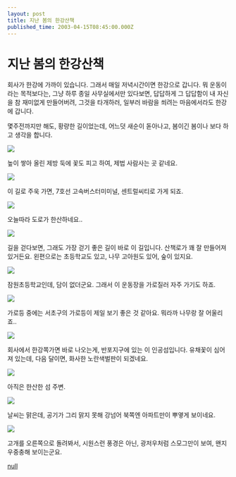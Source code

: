 ```yaml
---
layout: post
title: 지난 봄의 한강산책
published_time: 2003-04-15T08:45:00.000Z
---
```


# 지난 봄의 한강산책


회사가 한강에 가까이 있습니다. 그래서 매일 저녁시간이면 한강으로 갑니다. 뭐 운동이라는 목적보다는, 그냥 하루 종일 사무실에서만 있다보면, 답답하게 그 답답함이 내 자신을 참 재미없게 만들어버려, 그것을 타개하러, 일부러 바람을 쐬려는 마음에서라도 한강에 갑니다.

몇주전까지만 해도, 황량한 길이었는데, 어느덧 새순이 돋아나고, 봄이긴 봄이나 보다 하고 생각을 합니다.

![](../pds/200902/04/80/a0109780_498979603832d.jpg)

높이 쌓아 올린 제방 둑에 꽃도 피고 하여, 제법 사람사는 곳 같네요.

![](../pds/200902/04/80/a0109780_498979604b5d9.jpg)

이 길로 주욱 가면, 7호선 고속버스터미미널, 센트럴씨티로 가게 되죠.

![](../pds/200902/04/80/a0109780_498979605e044.jpg)

오늘따라 도로가 한산하네요..

![](../pds/200902/04/80/a0109780_498979606df4c.jpg)

길을 걷다보면, 그래도 가장 걷기 좋은 길이 바로 이 길입니다. 산책로가 꽤 잘 만들어져 있거든요. 왼편으로는 초등학교도 있고, 나무 고아원도 있어, 숲이 있지요.

![](../pds/200902/04/80/a0109780_498979607d29c.jpg)

잠원초등학교인데, 담이 없더군요. 그래서 이 운동장을 가로질러 자주 가기도 하죠.

![](../pds/200902/04/80/a0109780_498979608de3e.jpg)

가로등 중에는 서초구의 가로등이 제일 보기 좋은 것 같아요. 뭐라까 나무랑 잘 어울리죠..

![](../pds/200902/04/80/a0109780_49897960a0aad.jpg)

회사에서 한강쪽가면 바로 나오는게, 반포지구에 있는 이 인공섬입니다. 유채꽃이 심어져 있는데, 다음 달이면, 화사한 노란색벌판이 되겠네요.

![](../pds/200902/04/80/a0109780_49897960b0183.jpg)

아직은 한산한 섬 주변.

![](../pds/200902/04/80/a0109780_49897960befff.jpg)

날씨는 맑은데, 공기가 그리 맑지 못해 강넘어 북쪽엔 아파트만이 뿌옇게 보이네요.

![](../pds/200902/04/80/a0109780_49897960cf276.jpg)

고개를 오른쪽으로 돌려봐서, 시원스런 풍경은 아닌, 광저우처럼 스모그만이 보여, 왠지 우중충해 보이는군요.

[null](../6166980.html#6166980_1)

